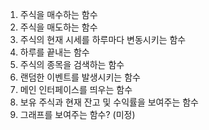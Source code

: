 1.	주식을 매수하는 함수
2.	주식을 매도하는 함수
3.	주식의 현재 시세를 하루마다 변동시키는 함수
4.	하루를 끝내는 함수
5.	주식의 종목을 검색하는 함수
6.	랜덤한 이벤트를 발생시키는 함수
7.	메인 인터페이스를 띄우는 함수
8.  보유 주식과 현재 잔고 및 수익률을 보여주는 함수
9.  그래프를 보여주는 함수? (미정)
